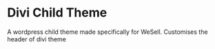 # Divi Child Theme
 A wordpress child theme made specifically for WeSell. Customises the header of divi theme
